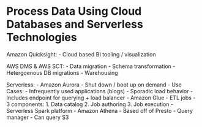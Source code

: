 # Process Data Using Cloud Databases and Serverless Technologies

Amazon Quicksight:
	- Cloud based BI tooling / visualization

AWS DMS & AWS SCT:
	- Data migration
	- Schema transformation
	- Hetergoenous DB migrations
	- Warehousing

Serverless:
	- Amazon Aurora
		- Shut down / boot up on demand
		- Use Cases:
			- Infrequently used applications (blogs)
			- Sporadic load behavior
		- Includes endpoint for querying + load balancer
	- Amazon Glue
		- ETL jobs
		- 3 components:
			1. Data catalog
			2. Job authoring
			3. Job execution
		- Serverless Spark platform
	- Amazon Athena
		- Based off of Presto
		- Query manager
			- Can query S3